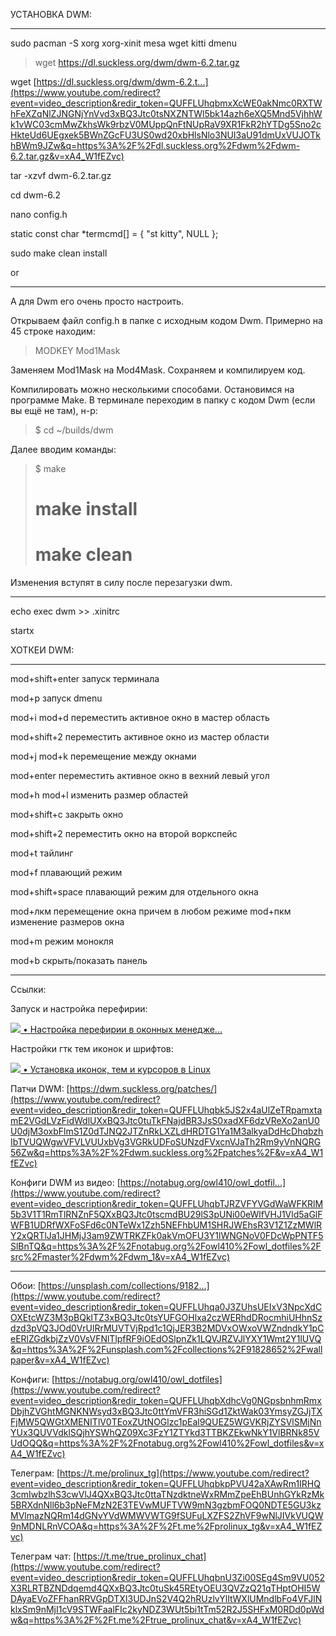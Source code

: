 УСТАНОВКА DWM:

---

sudo pacman -S xorg xorg-xinit mesa wget kitti dmenu

>wget https://dl.suckless.org/dwm/dwm-6.2.tar.gz

wget [https://dl.suckless.org/dwm/dwm-6.2.t...](https://www.youtube.com/redirect?event=video_description&redir_token=QUFFLUhqbmxXcWE0akNmc0RXTWhFeXZqNlZJNGNjYnVvd3xBQ3Jtc0tsNXZNTWl5bk14azh6eXQ5Mnd5VjhhWk1vWC03cmMwZkhsWk9rbzV0MUppQnFtNUpRaV9XR1FkR2hYTDg5Sno2cHkteUd6UEgxek5BWnZGcFU3US0wd20xbHlsNlo3NUI3aU91dmUxVUJOTkhBWm9JZw&q=https%3A%2F%2Fdl.suckless.org%2Fdwm%2Fdwm-6.2.tar.gz&v=xA4_W1fEZvc)

tar -xzvf dwm-6.2.tar.gz

cd dwm-6.2

nano config.h

static const char *termcmd[] = { "st kitty", NULL };

sudo make clean install 

or

---

А для Dwm его очень просто настроить.

Открываем файл config.h в папке с исходным кодом Dwm. Примерно на 45 строке находим:

> MODKEY Mod1Mask

Заменяем Mod1Mask на Mod4Mask. Сохраняем и компилируем код.

Компилировать можно несколькими способами. Остановимся на программе Make. В терминале переходим в папку с кодом Dwm (если вы ещё не там), н-р:

> $ cd ~/builds/dwm

Далее вводим команды:

> $ make
> 
> # make install
> 
> # make clean

Изменения вступят в силу после перезагузки dwm.

---

echo exec dwm >> .xinitrc

startx

ХОТКЕИ DWM:

---

mod+shift+enter запуск терминала 

mod+p запуск dmenu 

mod+i mod+d переместить активное окно в мастер область 

mod+shift+2 переместить активное окно из мастер области 

mod+j mod+k перемещение между окнами 

mod+enter переместить активное окно в вехний левый угол 

mod+h mod+l изменить размер областей 

mod+shift+c закрыть окно 

mod+shift+2 переместить окно на второй воркспейс 

mod+t тайлинг 

mod+f плавающий режим 

mod+shift+space плавающий режим для отдельного окна 

mod+лкм перемещение окна причем в любом режиме mod+пкм изменение размеров окна 

mod+m режим монокля 

mod+b скрыть/показать панель

---

Ссылки: 

Запуск и настройка перефирии:   

[![](https://www.gstatic.com/youtube/img/watch/yt_favicon.png) • Настройка перефирии в оконных менедже...](https://www.youtube.com/watch?v=zM7LYhNz2MM&t=0s)   

Настройки гтк тем иконок и шрифтов:   

[![](https://www.gstatic.com/youtube/img/watch/yt_favicon.png) • Установка иконок, тем и курсоров в Linux](https://www.youtube.com/watch?v=HRGgrcrY1FY&t=0s)   

Патчи DWM: [https://dwm.suckless.org/patches/](https://www.youtube.com/redirect?event=video_description&redir_token=QUFFLUhqbk5JS2x4aUlZeTRpamxtamE2VGdLVzFidWdlUXxBQ3Jtc0tuTkFNajdBR3JsS0xadXF6dzVReXo2anU0U0djM3oxbFlmS1Z0dTJNQ2JTZnRkLXZLdHRDTG1Ya1M3alkyaDdHcDhqbzhIbTVUQWgwVFVLVUUxbVg3VGRkUDFoSUNzdFVxcnVJaTh2Rm9yVnNQRG56Zw&q=https%3A%2F%2Fdwm.suckless.org%2Fpatches%2F&v=xA4_W1fEZvc) 

Конфиги DWM из видео: [https://notabug.org/owl410/owl_dotfil...](https://www.youtube.com/redirect?event=video_description&redir_token=QUFFLUhqbTJRZVFYVGdWaWFKRlM5b3V1T1RmTlRNZnF5QXxBQ3Jtc0tscmdBU29lS3pUNi00eWlfVHJ1Vld5aGlFWFB1UDRfWXFoSFd6c0NTeWx1Zzh5NEFhbUM1SHRJWEhsR3V1Z1ZzMWlRY2xQRTlJa1JHMjJ3am9ZWTRKZFk0akVmOFU3Y1lWNGNoV0FDcWpPNTF5SlBnTQ&q=https%3A%2F%2Fnotabug.org%2Fowl410%2Fowl_dotfiles%2Fsrc%2Fmaster%2Fdwm%2Fdwm_1&v=xA4_W1fEZvc)

---

Обои: [https://unsplash.com/collections/9182...](https://www.youtube.com/redirect?event=video_description&redir_token=QUFFLUhqa0J3ZUhsUEIxV3NpcXdCOXEtcWZ3M3pBQklTZ3xBQ3Jtc0tsYUFGOHlxa2czWERhdDRocmhiUHhnSzdzd3pVQ3JOd0VrUlRrMUVTVjRpd1c1QjJER3B2MDVxOWxoVWZndndkY1pCeERlZGdkbjZzV0VsVFNlTlpfRF9iOEdOSlpnZk1LQVJRZVJlYXY1Wmt2Y1lUVQ&q=https%3A%2F%2Funsplash.com%2Fcollections%2F91828652%2Fwallpaper&v=xA4_W1fEZvc) 

Конфиги: [https://notabug.org/owl410/owl_dotfiles](https://www.youtube.com/redirect?event=video_description&redir_token=QUFFLUhqbXdhcVg0NGpsbnhmRmxDbjhZVGhtMGNKNWsyd3xBQ3Jtc0ttYmVFR3hiSGd1ZktWak03YmsyZGJjTXFjMW5QWGtXMENITlV0TEoxZUtNOGlzc1pEal9QUEZ5WGVKRjZYSVlSMjNnYUx3QUVVdklSQjhYSWhQZ09Xc3FzY1ZTYkd3TTBKZEkwNkY1VlBRNk85VUdOQQ&q=https%3A%2F%2Fnotabug.org%2Fowl410%2Fowl_dotfiles&v=xA4_W1fEZvc) 

Телеграм: [https://t.me/prolinux_tg](https://www.youtube.com/redirect?event=video_description&redir_token=QUFFLUhqbkpPVU42aXAwRm1IRHQ3cmIwbzlhS3cwVlJ4QXxBQ3Jtc0ttaTNzdktneWxRMmZpeEhBUnhGYkRzMk5BRXdnNll6b3pNeFMzN2E3TEVwMUFTVW9mN3gzbmFOQ0NDTE5GU3kzMVlmazNQRm14dGNvYVdWMWVWTG9fSUFuLXZFS2ZhVF9wNlJIVkVUQW9nMDNLRnVCOA&q=https%3A%2F%2Ft.me%2Fprolinux_tg&v=xA4_W1fEZvc) 

Телеграм чат: [https://t.me/true_prolinux_chat](https://www.youtube.com/redirect?event=video_description&redir_token=QUFFLUhqbnU3Zi00SEg4Sm9VU052X3RLRTBZNDdqemd4QXxBQ3Jtc0tuSk45REtyOEU3QVZzQ21qTHptOHI5WDAyaEVoZFFhanRRVGpDTXI3UDJnS2V4Q2hRUzlvYlItWXlUMndlbFo4VFJlNklxSm9nMjI1cV9STWFaalFIc2kyNDZ3WUt5bi1tTm52R2J5SHFxM0RDd0pWdw&q=https%3A%2F%2Ft.me%2Ftrue_prolinux_chat&v=xA4_W1fEZvc)







